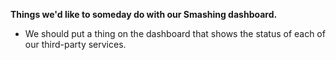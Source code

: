 **Things we'd like to someday do with our Smashing dashboard.** 
* We should put a thing on the dashboard that shows the status of each of our third-party services.
